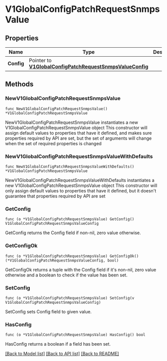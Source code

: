 # V1GlobalConfigPatchRequestSnmpsValue

## Properties

Name | Type | Description | Notes
------------ | ------------- | ------------- | -------------
**Config** | Pointer to [**V1GlobalConfigPatchRequestSnmpsValueConfig**](V1GlobalConfigPatchRequestSnmpsValueConfig.md) |  | [optional] 

## Methods

### NewV1GlobalConfigPatchRequestSnmpsValue

`func NewV1GlobalConfigPatchRequestSnmpsValue() *V1GlobalConfigPatchRequestSnmpsValue`

NewV1GlobalConfigPatchRequestSnmpsValue instantiates a new V1GlobalConfigPatchRequestSnmpsValue object
This constructor will assign default values to properties that have it defined,
and makes sure properties required by API are set, but the set of arguments
will change when the set of required properties is changed

### NewV1GlobalConfigPatchRequestSnmpsValueWithDefaults

`func NewV1GlobalConfigPatchRequestSnmpsValueWithDefaults() *V1GlobalConfigPatchRequestSnmpsValue`

NewV1GlobalConfigPatchRequestSnmpsValueWithDefaults instantiates a new V1GlobalConfigPatchRequestSnmpsValue object
This constructor will only assign default values to properties that have it defined,
but it doesn't guarantee that properties required by API are set

### GetConfig

`func (o *V1GlobalConfigPatchRequestSnmpsValue) GetConfig() V1GlobalConfigPatchRequestSnmpsValueConfig`

GetConfig returns the Config field if non-nil, zero value otherwise.

### GetConfigOk

`func (o *V1GlobalConfigPatchRequestSnmpsValue) GetConfigOk() (*V1GlobalConfigPatchRequestSnmpsValueConfig, bool)`

GetConfigOk returns a tuple with the Config field if it's non-nil, zero value otherwise
and a boolean to check if the value has been set.

### SetConfig

`func (o *V1GlobalConfigPatchRequestSnmpsValue) SetConfig(v V1GlobalConfigPatchRequestSnmpsValueConfig)`

SetConfig sets Config field to given value.

### HasConfig

`func (o *V1GlobalConfigPatchRequestSnmpsValue) HasConfig() bool`

HasConfig returns a boolean if a field has been set.


[[Back to Model list]](../README.md#documentation-for-models) [[Back to API list]](../README.md#documentation-for-api-endpoints) [[Back to README]](../README.md)


